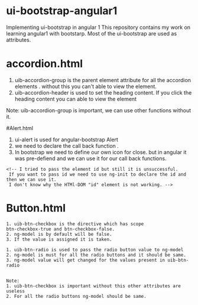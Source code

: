 # ui-bootstrap-angular1

Implementing ui-bootstrap in angular 1
This repository contains my work on learning angular1 with bootstarp.
Most of the ui-bootstrap are used as attributes.

# accordion.html

  1. uib-accordion-group is the parent element attribute for all the accordion elements .
   without this you can't able to view the element.
   2. uib-accordion-header is used to set the heading content. If you click the heading content you can able to view the element

   Note: uib-accordion-group is important, we can use other functions without it.

#Alert.html

   1. ui-alert is used for angular-bootstrap Alert
   2. we need to declare the call back function .
   3. In bootstrap we need to define our own icon for close. but in angular it was pre-defiend and we can use it for our call back functions.

    <!-- I tried to pass the element id but still it is unsuccessful.
     If you want to pass id we need to use ng-init to declare the id and then we can use it.
     I don't know why the HTMl-DOM "id" element is not working. -->

# Button.html

    1. uib-btn-checkbox is the directive which has scope  
    btn-checkbox-true and btn-checkbox-false.
    2. ng-model is by default will be false.
    3. If the value is assigned it is taken.   

    1. uib-btn-radio is used to pass the radio button value to ng-model
    2. ng-model is must for all the radio buttons and it should be same.
    3. ng-model value will get changed for the values present in uib-btn-radio 


    Note:     
    1. uib-btn-checkbox is important without this other attributes are useless
    2. For all the radio buttons ng-model should be same.        
